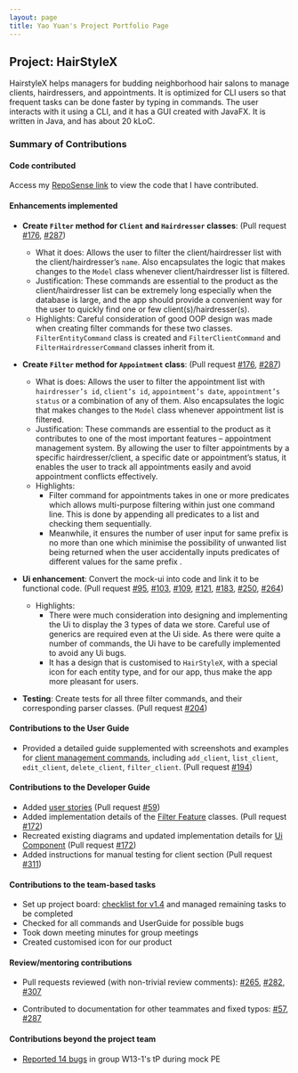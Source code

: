 ```yaml
---
layout: page
title: Yao Yuan's Project Portfolio Page
---
```


## Project: HairStyleX

HairstyleX helps managers for budding neighborhood hair salons to manage clients, hairdressers, and appointments. It is optimized for CLI users so that frequent tasks can be done faster by typing in commands. The user interacts with it using a CLI, and it has a GUI created with JavaFX. It is written in Java, and has about 20 kLoC.

### Summary of Contributions

#### Code contributed

Access my [RepoSense link](https://nus-cs2103-ay2021s1.github.io/tp-dashboard/#breakdown=true&search=ya0-yuan) to view the code that I have contributed.

#### Enhancements implemented

* **Create `Filter` method for `Client` and `Hairdresser` classes**: (Pull request
[\#176](https://github.com/AY2021S1-CS2103T-T15-1/tp/pull/176),
[\#287](https://github.com/AY2021S1-CS2103T-T15-1/tp/pull/287))
   * What it does: Allows the user to filter the client/hairdresser list with the client/hairdresser’s `name`. Also encapsulates the logic that makes changes to the `Model` class whenever client/hairdresser list is filtered.
   * Justification: These commands are essential to the product as the client/hairdresser list can be extremely long especially when the database is large, and the app should provide a convenient way for the user to quickly find one or few client(s)/hairdresser(s).
   * Highlights: Careful consideration of good OOP design was made when creating filter commands for these two classes. `FilterEntityCommand` class is created and `FilterClientCommand` and `FilterHairdresserCommand` classes inherit from it.

* **Create `Filter` method for `Appointment` class**: (Pull request
[\#176](https://github.com/AY2021S1-CS2103T-T15-1/tp/pull/176),
[\#287](https://github.com/AY2021S1-CS2103T-T15-1/tp/pull/287))
   * What is does: Allows the user to filter the appointment list with `hairdresser’s id`, `client’s id`, `appointment’s date`, `appointment’s status` or a combination of any of them. Also encapsulates the logic that makes changes to the `Model` class whenever appointment list is filtered.
   * Justification: These commands are essential to the product as it contributes to one of the most important features – appointment management system. By allowing the user to filter appointments by a specific hairdresser/client, a specific date or appointment’s status, it enables the user to track all appointments easily and avoid appointment conflicts effectively.
   * Highlights: 
       * Filter command for appointments takes in one or more predicates which allows multi-purpose filtering within just one command line. This is done by appending all predicates to a list and checking them sequentially.
       * Meanwhile, it ensures the number of user input for same prefix is no more than one which minimise the possibility of unwanted list being returned when the user accidentally inputs predicates of different values for the same prefix .

* **Ui enhancement**: Convert the mock-ui into code and link it to be functional code. (Pull request
[\#95](https://github.com/AY2021S1-CS2103T-T15-1/tp/pull/95),
[\#103](https://github.com/AY2021S1-CS2103T-T15-1/tp/pull/103),
[\#109](https://github.com/AY2021S1-CS2103T-T15-1/tp/pull/109),
[\#121](https://github.com/AY2021S1-CS2103T-T15-1/tp/pull/121),
[\#183](https://github.com/AY2021S1-CS2103T-T15-1/tp/pull/183),
[\#250](https://github.com/AY2021S1-CS2103T-T15-1/tp/pull/250),
[\#264](https://github.com/AY2021S1-CS2103T-T15-1/tp/pull/264))
   * Highlights:
       * There were much consideration into designing and implementing the Ui to display the 3 types of data we store. Careful use of generics are required even at the Ui side. As there were quite a number of commands, the Ui have to be carefully implemented to avoid any Ui bugs.
       * It has a design that is customised to `HairStyleX`, with a special icon for each entity type, and for our app, thus make the app more pleasant for users.

* **Testing**: Create tests for all three filter commands, and their corresponding parser classes. (Pull request
[\#204](https://github.com/AY2021S1-CS2103T-T15-1/tp/pull/204))

#### Contributions to the User Guide

* Provided a detailed guide supplemented with screenshots and examples for [client management commands](https://ay2021s1-cs2103t-t15-1.github.io/tp/UserGuide.html#42-client-management), including `add_client`, `list_client`, `edit_client`, `delete_client`, `filter_client`. (Pull request
[\#194](https://github.com/AY2021S1-CS2103T-T15-1/tp/pull/194))

#### Contributions to the Developer Guide

* Added [user stories](https://ay2021s1-cs2103t-t15-1.github.io/tp/DeveloperGuide.html#user-stories) (Pull request
[\#59](https://github.com/AY2021S1-CS2103T-T15-1/tp/pull/59))
* Added implementation details of the [Filter Feature](https://ay2021s1-cs2103t-t15-1.github.io/tp/DeveloperGuide.html#filter-feature) classes. (Pull request
[\#172](https://github.com/AY2021S1-CS2103T-T15-1/tp/pull/172))
* Recreated existing diagrams and updated implementation details for [Ui Component](https://ay2021s1-cs2103t-t15-1.github.io/tp/DeveloperGuide.html#ui-component) (Pull request
[\#172](https://github.com/AY2021S1-CS2103T-T15-1/tp/pull/172))
* Added instructions for manual testing for client section (Pull request
[\#311](https://github.com/AY2021S1-CS2103T-T15-1/tp/pull/311))

#### Contributions to the team-based tasks

* Set up project board: [checklist for v1.4](https://github.com/AY2021S1-CS2103T-T15-1/tp/projects/6) and managed remaining tasks to be completed
* Checked for all commands and UserGuide for possible bugs
* Took down meeting minutes for group meetings
* Created customised icon for our product


#### Review/mentoring contributions
* Pull requests reviewed (with non-trivial review comments): 
[\#265](https://github.com/AY2021S1-CS2103T-T15-1/tp/pull/265),
[\#282](https://github.com/AY2021S1-CS2103T-T15-1/tp/pull/282),
[\#307](https://github.com/AY2021S1-CS2103T-T15-1/tp/pull/307)

* Contributed to documentation for other teammates and fixed typos:
    [\#57](https://github.com/AY2021S1-CS2103T-T15-1/tp/pull/57), 
    [\#287](https://github.com/AY2021S1-CS2103T-T15-1/tp/pull/287)

#### Contributions beyond the project team
* [Reported 14 bugs](https://github.com/ya0-yuan/ped/issues) in group W13-1's tP during mock PE

